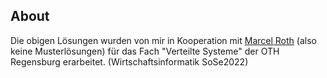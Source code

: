 ## About
Die obigen Lösungen wurden von mir in Kooperation mit [Marcel Roth](https://github.com/MayZRed) (also keine Musterlösungen) für das Fach "Verteilte Systeme" der OTH Regensburg erarbeitet. (Wirtschaftsinformatik SoSe2022)

